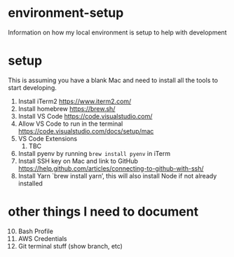 # environment-setup
Information on how my local environment is setup to help with development

# setup
This is assuming you have a blank Mac and need to install all the tools to start developing.

1. Install iTerm2 https://www.iterm2.com/
2. Install homebrew https://brew.sh/
3. Install VS Code https://code.visualstudio.com/
4. Allow VS Code to run in the terminal https://code.visualstudio.com/docs/setup/mac
6.  VS Code Extensions
    1. TBC
7. Install pyenv by running `brew install pyenv` in iTerm
8. Install SSH key on Mac and link to GitHub https://help.github.com/articles/connecting-to-github-with-ssh/
9. Install Yarn `brew install yarn’, this will also install Node if not already installed

# other things I need to document
10. Bash Profile
11. AWS Credentials
12. Git terminal stuff (show branch, etc)
